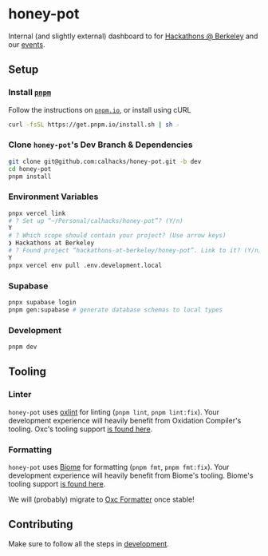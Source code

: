 # honey-pot

Internal (and slightly external) dashboard to for [Hackathons @ Berkeley](https://hackberkeley.org/) and our [events](https://calhacks.io/).

## Setup

### Install [`pnpm`](https://pnpm.io/)

Follow the instructions on [`pnpm.io`](https://pnpm.io/), or install using cURL

```bash
curl -fsSL https://get.pnpm.io/install.sh | sh -
```

### Clone `honey-pot`'s Dev Branch & Dependencies

```bash
git clone git@github.com:calhacks/honey-pot.git -b dev
cd honey-pot
pnpm install
```

### Environment Variables

```bash
pnpx vercel link
# ? Set up “~/Personal/calhacks/honey-pot”? (Y/n)
Y
# ? Which scope should contain your project? (Use arrow keys)
❯ Hackathons at Berkeley
# ? Found project “hackathons-at-berkeley/honey-pot”. Link to it? (Y/n)
Y
pnpx vercel env pull .env.development.local
```

### Supabase

```bash
pnpx supabase login
pnpm gen:supabase # generate database schemas to local types
```

### Development

```bash
pnpm dev
```

## Tooling

### Linter

`honey-pot` uses [oxlint](https://oxc.rs/docs/guide/usage/linter.html) for linting (`pnpm lint`, `pnpm lint:fix`). Your development experience will heavily benefit from Oxidation Compiler's tooling. Oxc's tooling support [is found here](https://oxc.rs/docs/guide/usage/linter.html#vscode-extension).

### Formatting

`honey-pot` uses [Biome](https://biomejs.dev/) for formatting (`pnpm fmt`, `pnpm fmt:fix`). Your development experience will heavily benefit from Biome's tooling. Biome's tooling support [is found here](https://biomejs.dev/guides/getting-started/#editor-integrations).

We will (probably) migrate to [Oxc Formatter](https://github.com/oxc-project/oxc/tree/main/crates/oxc_formatter) once stable!

## Contributing

Make sure to follow all the steps in [development](#development).
